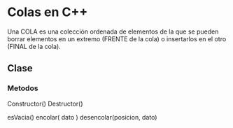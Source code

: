 # Colas en C++

Una COLA es una colección ordenada de elementos
de la que se pueden borrar elementos en un extremo
(FRENTE de la cola) o insertarlos en el otro (FINAL de la cola).

## Clase

### Metodos

Constructor()
Destructor()

esVacia()
encolar( dato )
desencolar(posicion, dato)
